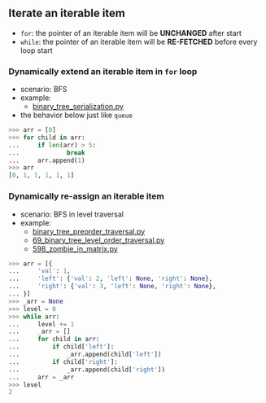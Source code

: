 ## Iterate an iterable item

- `for`: the pointer of an iterable item will be **UNCHANGED** after start
- `while`: the pointer of an iterable item will be **RE-FETCHED** before every loop start

### Dynamically extend an iterable item in `for` loop

- scenario: BFS
- example:
  - [binary_tree_serialization.py](../module/binary_tree_serialization.py)
- the behavior below just like `queue`

```python
>>> arr = [0]
>>> for child in arr:
...     if len(arr) > 5:
...             break
...     arr.append(1)
>>> arr
[0, 1, 1, 1, 1, 1]
```

### Dynamically re-assign an iterable item

- scenario: BFS in level traversal
- example:
  - [binary_tree_preorder_traversal.py](../module/binary_tree_preorder_traversal.py)
  - [69_binary_tree_level_order_traversal.py](../lintcode/69_binary_tree_level_order_traversal.py)
  - [598_zombie_in_matrix.py](../lintcode/598_zombie_in_matrix.py)

```python
>>> arr = [{
...     'val': 1,
...     'left': {'val': 2, 'left': None, 'right': None},
...     'right': {'val': 3, 'left': None, 'right': None},
... }]
>>> _arr = None
>>> level = 0
>>> while arr:
...     level += 1
...     _arr = []
...     for child in arr:
...         if child['left']:
...             _arr.append(child['left'])
...         if child['right']:
...             _arr.append(child['right'])
...     arr = _arr
>>> level
2
```
